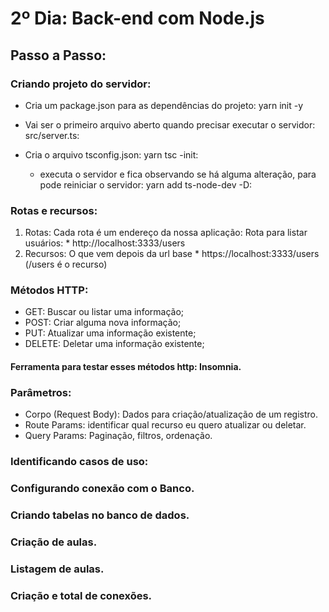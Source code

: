 # 2º Dia: Back-end com Node.js

  ## Passo a Passo:

  ### Criando projeto do servidor:

  * Cria um package.json para as dependências do projeto:
      yarn init -y
  * Vai ser o primeiro arquivo aberto quando precisar executar o servidor:
      src/server.ts:
  * Cria o arquivo tsconfig.json:
      yarn tsc -init:
      
    * executa o servidor e fica observando se há alguma alteração, para pode reiniciar o servidor:
        yarn add ts-node-dev -D:
      

  ### Rotas e recursos:

  1. Rotas: Cada rota é um endereço da nossa aplicação:
    Rota para listar usuários:
    * http://localhost:3333/users
  2. Recursos: O que vem depois da url base
    * https://localhost:3333/users (/users é o recurso)

  ### Métodos HTTP:
  * GET: Buscar ou listar uma informação;
  * POST: Criar alguma nova informação;
  * PUT: Atualizar uma informação existente;
  * DELETE: Deletar uma informação existente;
    
  #### Ferramenta para testar esses métodos http: Insomnia.

  ### Parâmetros:
  * Corpo (Request Body): Dados para criação/atualização de um registro.
  * Route Params: identificar qual recurso eu quero atualizar ou deletar.
  * Query Params: Paginação, filtros, ordenação.

  ### Identificando casos de uso:

  ### Configurando conexão com o Banco.

  ### Criando tabelas no banco de dados.

  ### Criação de aulas.

  ### Listagem de aulas.

  ### Criação e total de conexões.